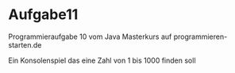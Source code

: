 # Aufgabe11
Programmieraufgabe 10 vom Java Masterkurs auf programmieren-starten.de

Ein Konsolenspiel das eine Zahl von 1 bis 1000 finden soll
